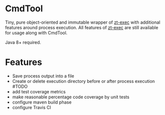# CmdTool
Tiny, pure object-oriented and immutable wrapper of [zt-exec](https://github.com/zeroturnaround/zt-exec) with additional features around process execution. All features of [zt-exec](https://github.com/zeroturnaround/zt-exec) are still available for usage along with CmdTool.

Java 8+ required.
# Features
- Save process output into a file
- Create or delete execution directory before or after process execution
#TODO
- add test coverage metrics
- make reasonable percentage code coverage by unit tests 
- configure maven build phase 
- configure Travis CI
